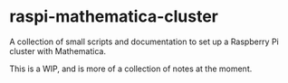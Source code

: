# raspi-mathematica-cluster
A collection of small scripts and documentation to set up a Raspberry Pi cluster with Mathematica.

This is a WIP, and is more of a collection of notes at the moment.
